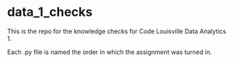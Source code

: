 # data_1_checks

This is the repo for the knowledge checks for Code Louisville Data Analytics 1.

Each .py file is named the order in which the assignment was turned in.

